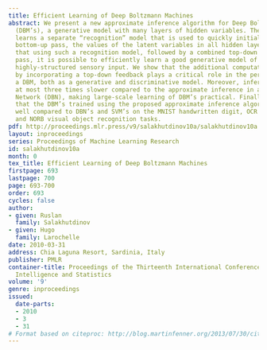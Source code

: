 ```yaml
---
title: Efficient Learning of Deep Boltzmann Machines
abstract: We present a new approximate inference algorithm for Deep Boltzmann Machines
  (DBM’s), a generative model with many layers of hidden variables. The algorithm
  learns a separate “recognition” model that is used to quickly initialize, in a single
  bottom-up pass, the values of the latent variables in all hidden layers. We show
  that using such a recognition model, followed by a combined top-down and bottom-up
  pass, it is possible to efficiently learn a good generative model of high-dimensional
  highly-structured sensory input. We show that the additional computations required
  by incorporating a top-down feedback plays a critical role in the performance of
  a DBM, both as a generative and discriminative model. Moreover, inference is only
  at most three times slower compared to the approximate inference in a Deep Belief
  Network (DBN), making large-scale learning of DBM’s practical. Finally, we demonstrate
  that the DBM’s trained using the proposed approximate inference algorithm perform
  well compared to DBN’s and SVM’s on the MNIST handwritten digit, OCR English letters,
  and NORB visual object recognition tasks.
pdf: http://proceedings.mlr.press/v9/salakhutdinov10a/salakhutdinov10a.pdf
layout: inproceedings
series: Proceedings of Machine Learning Research
id: salakhutdinov10a
month: 0
tex_title: Efficient Learning of Deep Boltzmann Machines
firstpage: 693
lastpage: 700
page: 693-700
order: 693
cycles: false
author:
- given: Ruslan
  family: Salakhutdinov
- given: Hugo
  family: Larochelle
date: 2010-03-31
address: Chia Laguna Resort, Sardinia, Italy
publisher: PMLR
container-title: Proceedings of the Thirteenth International Conference on Artificial
  Intelligence and Statistics
volume: '9'
genre: inproceedings
issued:
  date-parts:
  - 2010
  - 3
  - 31
# Format based on citeproc: http://blog.martinfenner.org/2013/07/30/citeproc-yaml-for-bibliographies/
---
```

